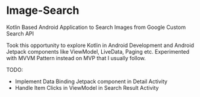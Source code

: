 # Image-Search
Kotlin Based Android Application to Search Images from Google Custom Search API

Took this opportunity to explore Kotlin in Android Development and Android Jetpack components like ViewModel, LiveData, Paging etc.
Experimented with MVVM Pattern instead on MVP that I usually follow.

TODO:
- Implement Data Binding Jetpack component in Detail Activity
- Handle Item Clicks in ViewModel in Search Result Activity
